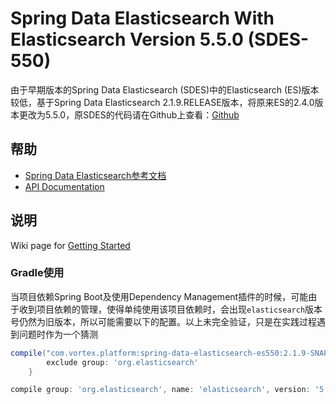 Spring Data Elasticsearch With Elasticsearch Version 5.5.0 (SDES-550)
=========================

由于早期版本的Spring Data Elasticsearch (SDES)中的Elasticsearch (ES)版本较低，基于Spring Data Elasticsearch
        2.1.9.RELEASE版本，将原来ES的2.4.0版本更改为5.5.0，原SDES的代码请在Github上查看：[Github](https://github.com/spring-projects/spring-data-elasticsearch/tree/2.1.9.RELEASE)
        
帮助
------------

* [Spring Data Elasticsearch参考文档](http://docs.spring.io/spring-data/elasticsearch/docs/current/reference/html/)
* [API Documentation](http://docs.spring.io/spring-data/elasticsearch/docs/current/api/)


说明
-----------
Wiki page for [Getting Started](https://github.com/spring-projects/spring-data-elasticsearch/wiki/How-to-start-with-spring-data-elasticsearch)

### Gradle使用

当项目依赖Spring Boot及使用Dependency Management插件的时候，可能由于收到项目依赖的管理，使得单纯使用该项目依赖时，会出现`elasticsearch`版本号仍然为旧版本，所以可能需要以下的配置。以上未完全验证，只是在实践过程遇到问题时作为一个猜测

```gradle
compile("com.vortex.platform:spring-data-elasticsearch-es550:2.1.9-SNAPSHOT") {
        exclude group: 'org.elasticsearch'
    }

compile group: 'org.elasticsearch', name: 'elasticsearch', version: '5.5.0'
```
